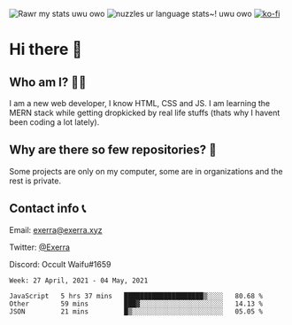 ![Rawr my stats uwu owo](https://github-readme-stats.vercel.app/api?username=Exerra&show_icons=true&theme=buefy)
![nuzzles ur language stats~! uwu owo](https://github-readme-stats.vercel.app/api/top-langs/?username=Exerra&layout=compact)
[![ko-fi](https://www.ko-fi.com/img/githubbutton_sm.svg)](https://ko-fi.com/X8X130H96)
# Hi there 👋
## Who am I? 🙋‍♀️
I am a new web developer, I know HTML, CSS and JS. I am learning the MERN stack while getting dropkicked by real life stuffs (thats why I havent been coding a lot lately).
## Why are there so few repositories? 🤔
Some projects are only on my computer, some are in organizations and the rest is private.
## Contact info 📞
Email: [exerra@exerra.xyz](mailto:exerra@exerra.xyz)

Twitter: [@Exerra](https://twitter.com/exerra)

Discord: Occult Waifu#1659

<!--START_SECTION:waka-->
```text
Week: 27 April, 2021 - 04 May, 2021

JavaScript   5 hrs 37 mins   ████████████████████▒░░░░   80.68 % 
Other        59 mins         ███▓░░░░░░░░░░░░░░░░░░░░░   14.13 % 
JSON         21 mins         █▒░░░░░░░░░░░░░░░░░░░░░░░   05.05 % 
```
<!--END_SECTION:waka-->


